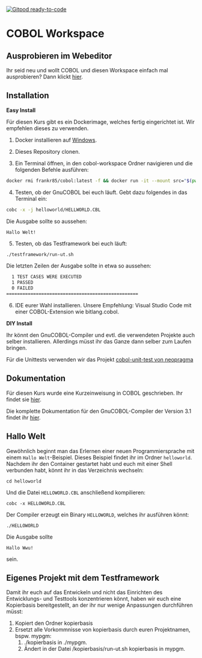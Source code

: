 [![Gitpod ready-to-code](https://img.shields.io/badge/Gitpod-ready--to--code-908a85?logo=gitpod)](https://gitpod.io/#https://github.com/FrankR85/cobol-workspace)

# COBOL Workspace

## Ausprobieren im Webeditor

Ihr seid neu und wollt COBOL und diesen Workspace einfach mal ausprobieren? Dann klickt [hier](https://gitpod.io/#https://github.com/FrankR85/cobol-workspace).

## Installation
**Easy Install**

Für diesen Kurs gibt es ein Dockerimage, welches fertig eingerichtet ist. Wir empfehlen dieses zu verwenden.
1. Docker installieren auf [Windows](https://docs.docker.com/docker-for-windows/install).

2. Dieses Repository clonen.

3. Ein Terminal öffnen, in den cobol-workspace Ordner navigieren und die folgenden Befehle ausführen:

```bash
docker rmi frankr85/cobol:latest -f && docker run -it --mount src="$(pwd)",target=/root/cobol,type=bind frankr85/cobol:latest bash
```

4. Testen, ob der GnuCOBOL bei euch läuft. Gebt dazu folgendes in das Terminal ein:

```bash
cobc -x -j helloworld/HELLWORLD.CBL 
```
Die Ausgabe sollte so aussehen:
```
Hallo Welt!
```

5. Testen, ob das Testframework bei euch läuft: 

```bash
./testframework/run-ut.sh 
```
Die letzten Zeilen der Ausgabe sollte in etwa so aussehen:
```bash
  1 TEST CASES WERE EXECUTED
  1 PASSED
  0 FAILED
=================================================
```

6. IDE eurer Wahl installieren. Unsere Empfehlung: Visual Studio Code mit einer COBOL-Extension wie bitlang.cobol.

**DIY Install**

Ihr könnt den GnuCOBOL-Compiler und evtl. die verwendeten Projekte auch selber installieren. Allerdings müsst ihr das Ganze dann selber zum Laufen bringen. 

Für die Unittests verwenden wir das Projekt [cobol-unit-test von neopragma](https://github.com/neopragma/cobol-unit-test) 

## Dokumentation
Für diesen Kurs wurde eine Kurzeinweisung in COBOL geschrieben. Ihr findet sie [hier](https://frankr85.github.io/cobol-handbuch/).

Die komplette Dokumentation für den GnuCOBOL-Compiler der Version 3.1 findet ihr [hier](https://sourceforge.net/p/gnucobol/code/HEAD/tree/external-doc/guide/PDFs/gnucobpg-a4.pdf?format=raw).

## Hallo Welt
Gewöhnlich beginnt man das Erlernen einer neuen Programmiersprache mit einem `Hallo Welt`-Beispiel.
Dieses Beispiel findet ihr im Ordner `helloworld`. Nachdem ihr den Container gestartet habt und euch mit einer Shell verbunden habt, könnt ihr in das Verzeichnis wechseln:
```
cd helloworld
```
Und die Datei `HELLOWORLD.CBL` anschließend kompilieren:
```
cobc -x HELLOWORLD.CBL
```
Der Compiler erzeugt ein Binary `HELLOWORLD`, welches ihr ausführen könnt:
```
./HELLOWORLD
```
Die Ausgabe sollte
```
Hallo Wwu!
``` 
sein.

## Eigenes Projekt mit dem Testframework
Damit ihr euch auf das Entwickeln und nicht das Einrichten des Entwicklungs- und Testtools konzentrieren könnt, haben wir euch eine Kopierbasis bereitgestellt, an der ihr nur wenige Anpassungen durchführen müsst:
1. Kopiert den Ordner kopierbasis
2. Ersetzt alle Vorkommnisse von kopierbasis durch euren Projektnamen, bspw. mypgm:
    1. ./kopierbasis in ./mypgm.
    2. Ändert in der Datei /kopierbasis/run-ut.sh kopierbasis in mypgm.
